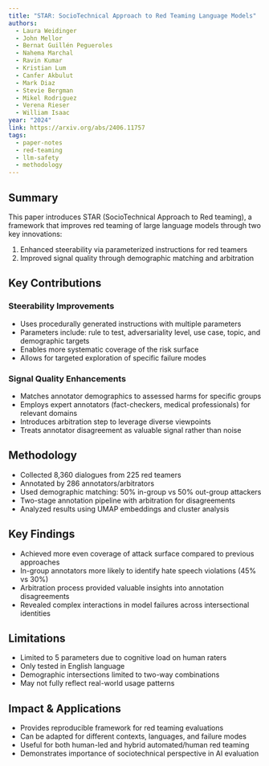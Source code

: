 ```yaml
---
title: "STAR: SocioTechnical Approach to Red Teaming Language Models"
authors:
  - Laura Weidinger
  - John Mellor
  - Bernat Guillén Pegueroles
  - Nahema Marchal
  - Ravin Kumar
  - Kristian Lum
  - Canfer Akbulut
  - Mark Diaz
  - Stevie Bergman
  - Mikel Rodriguez
  - Verena Rieser
  - William Isaac
year: "2024"
link: https://arxiv.org/abs/2406.11757
tags:
  - paper-notes
  - red-teaming
  - llm-safety
  - methodology
---
```

## Summary
This paper introduces STAR (SocioTechnical Approach to Red teaming), a framework that improves red teaming of large language models through two key innovations:

1. Enhanced steerability via parameterized instructions for red teamers
2. Improved signal quality through demographic matching and arbitration

## Key Contributions

### Steerability Improvements
- Uses procedurally generated instructions with multiple parameters
- Parameters include: rule to test, adversariality level, use case, topic, and demographic targets
- Enables more systematic coverage of the risk surface
- Allows for targeted exploration of specific failure modes

### Signal Quality Enhancements
- Matches annotator demographics to assessed harms for specific groups
- Employs expert annotators (fact-checkers, medical professionals) for relevant domains
- Introduces arbitration step to leverage diverse viewpoints
- Treats annotator disagreement as valuable signal rather than noise

## Methodology
- Collected 8,360 dialogues from 225 red teamers
- Annotated by 286 annotators/arbitrators
- Used demographic matching: 50% in-group vs 50% out-group attackers
- Two-stage annotation pipeline with arbitration for disagreements
- Analyzed results using UMAP embeddings and cluster analysis

## Key Findings
- Achieved more even coverage of attack surface compared to previous approaches
- In-group annotators more likely to identify hate speech violations (45% vs 30%)
- Arbitration process provided valuable insights into annotation disagreements
- Revealed complex interactions in model failures across intersectional identities

## Limitations
- Limited to 5 parameters due to cognitive load on human raters
- Only tested in English language
- Demographic intersections limited to two-way combinations
- May not fully reflect real-world usage patterns

## Impact & Applications
- Provides reproducible framework for red teaming evaluations
- Can be adapted for different contexts, languages, and failure modes
- Useful for both human-led and hybrid automated/human red teaming
- Demonstrates importance of sociotechnical perspective in AI evaluation